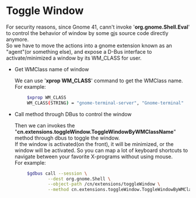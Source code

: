 # Toggle Window
For security reasons, since Gnome 41, cann't invoke '**org.gnome.Shell.Eval**' to control the behavior of window by some gjs source code directly anymore.  
So we have to move the actions into a gnome extension known as an "agent"(or something else), and expose a D-Bus interface to activate/minimized a window by its WM_CLASS for user.

* Get WMClass name of window

    We can use '**xprop WM_CLASS**' command to get the WMClass name.  
    For example:
```sh
        $xprop WM_CLASS
        WM_CLASS(STRING) = "gnome-terminal-server", "Gnome-terminal"
```

* Call method through DBus to control the window

    Then we can invokes the "**cn.extensions.toggleWindow.ToggleWindowByWMClassName**" method through dbus to toggle the window.  
    If the window is activated(on the front), it will be minimized, or the window will be activated.
    So you can map a lot of keyboard shortcuts to navigate between your favorite X-programs without using mouse.  
    For example:
```sh
        $gdbus call --session \
                --dest org.gnome.Shell \
                --object-path /cn/extensions/toggleWindow \
                --method cn.extensions.toggleWindow.ToggleWindowByWMClassName 'Gnome-terminal'
```
